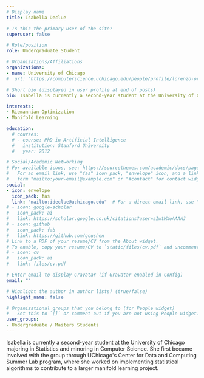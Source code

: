 ```yaml
---
# Display name
title: Isabella Declue

# Is this the primary user of the site?
superuser: false

# Role/position
role: Undergraduate Student

# Organizations/Affiliations
organizations:
- name: University of Chicago
#  url: "https://computerscience.uchicago.edu/people/profile/lorenzo-orecchia/"

# Short bio (displayed in user profile at end of posts)
bio: Isabella is currently a second-year student at the University of Chicago majoring in Statistics and minoring in Computer Science. She first became involved with the group through UChicago's Center for Data and Computing Summer Lab program, where she worked on implementing statistical algorithms to contribute to a larger manifold learning project.

interests:
- Riemannian Optimization
- Manifold Learning

education:
  # courses:
  # - course: PhD in Artificial Intelligence
  #   institution: Stanford University
  #   year: 2012

# Social/Academic Networking
# For available icons, see: https://sourcethemes.com/academic/docs/page-builder/#icons
#   For an email link, use "fas" icon pack, "envelope" icon, and a link in the
#   form "mailto:your-email@example.com" or "#contact" for contact widget.
social:
- icon: envelope
  icon_pack: fas
  link: "mailto:ideclue@uchicago.edu"  # For a direct email link, use "mailto:test@example.org".
# - icon: google-scholar
#   icon_pack: ai
#   link: https://scholar.google.co.uk/citations?user=sIwtMXoAAAAJ
# - icon: github
#   icon_pack: fab
#   link: https://github.com/gcushen
# Link to a PDF of your resume/CV from the About widget.
# To enable, copy your resume/CV to `static/files/cv.pdf` and uncomment the lines below.
# - icon: cv
#   icon_pack: ai
#   link: files/cv.pdf

# Enter email to display Gravatar (if Gravatar enabled in Config)
email: ""

# Highlight the author in author lists? (true/false)
highlight_name: false

# Organizational groups that you belong to (for People widget)
#   Set this to `[]` or comment out if you are not using People widget.
user_groups:
- Undergraduate / Masters Students
---
```


Isabella is currently a second-year student at the University of Chicago majoring in Statistics and minoring in Computer Science. She first became involved with the group through UChicago's Center for Data and Computing Summer Lab program, where she worked on implementing statistical algorithms to contribute to a larger manifold learning project.
